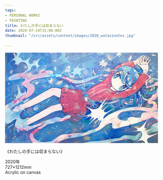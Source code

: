 ```yaml
---
tags:
- PERSONAL WORKS
- PAINTING
title: わたしの手には収まらない
date: 2020-07-24T15:00:00Z
thumbnail: "/src/assets/content/images/2020_watasinotes.jpg"

---
```

![](/src/assets/content/images/2020_watasinotes.jpg)

《わたしの手には収まらない》

2020年  
727×1212mm  
Acrylic on canvas